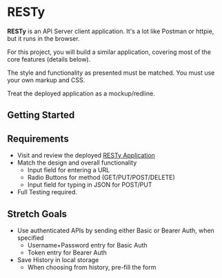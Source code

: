 # RESTy

**RESTy** is an API Server client application. It's a lot like Postman or httpie, but it runs in the browser.

For this project, you will build a similar application, covering most of the core features (details below).

The style and functionality as presented must be matched. You must use your own markup and CSS.

Treat the deployed application as a mockup/redline.

## Getting Started

## Requirements

- Visit and review the deployed [RESTy Application](https://rest-less.netlify.app/)
- Match the design and overall functionality
  - Input field for entering a URL
  - Radio Buttons for method (GET/PUT/POST/DELETE)
  - Input field for typing in JSON for POST/PUT
- Full Testing required.

## Stretch Goals

- Use authenticated APIs by sending either Basic or Bearer Auth, when specified
  - Username+Password entry for Basic Auth
  - Token entry for Bearer Auth
- Save History in local storage
  - When choosing from history, pre-fill the form